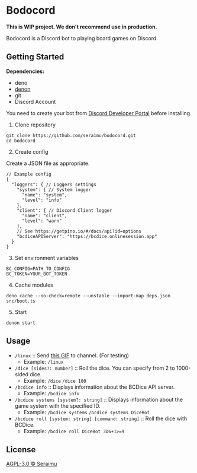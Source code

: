 # Bodocord

**This is WIP project. We don't recommend use in production.**

Bodocord is a Discord bot to playing board games on Discord.

## Getting Started

**Dependencies:**

- deno
- [denon](https://github.com/denosaurs/denon)
- git
- Discord Account

You need to create your bot from
[Discord Developer Portal](https://discord.com/developers/applications) before
installing.

1. Clone repository

```
git clone https://github.com/sera1mu/bodocord.git
cd bodocord
```

2. Create config

Create a JSON file as appropriate.

```jsonc
// Example config
{
  "loggers": { // Loggers settings
    "system": { // System logger
      "name": "system",
      "level": "info"
    },
    "client": { // Discord Client logger
      "name": "client",
      "level": "warn"
    },
    // See https://getpino.io/#/docs/api?id=options
    "bcdiceAPIServer": "https://bcdice.onlinesession.app"
  }
}
```

3. Set environment variables

```
BC_CONFIG=PATH_TO_CONFIG
BC_TOKEN=YOUR_BOT_TOKEN
```

4. Cache modules

```
deno cache --no-check=remote --unstable --import-map deps.json src/boot.ts
```

5. Start

```
denon start
```

## Usage

* `/linux` :: Send [this GIF](https://tenor.com/view/linux-trash-linuxbad-gif-18671901) to channel. (For testing)
  * Example: `/linux`
* `/dice [sides?: number]` :: Roll the dice. You can specify from 2 to 1000-sided dice.
  * Example: `/dice` `/dice 100`
* `/bcdice info` :: Displays information about the BCDice API server.
  * Example: `/bcdice info`
* `/bcdice systems [system?: string]` :: Displays information about the game system with the specified ID.
  * Example: `/bcdice systems` `/bcdice systems DiceBot`
* `/bcdice roll [system: string] [command: string]` :: Roll the dice with BCDice.
  * Example: `/bcdice roll DiceBot 3D6+1>=9`

## License

[AGPL-3.0 &copy; Seraimu](https://github.com/sera1mu/bodocord/blob/main/LICENSE)
